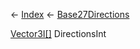 ← [Index](Api-Index) ← [Base27Directions](VRageMath.Base27Directions)

[Vector3I[]](VRageMath.Vector3I[]) DirectionsInt